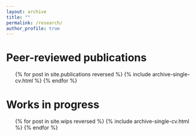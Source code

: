 ```yaml
---
layout: archive
title: ""
permalink: /research/
author_profile: true
---
```



Peer-reviewed publications
======

<ul>{% for post in site.publications reversed %}
{% include archive-single-cv.html %}
{% endfor %}</ul>
  
<!-- Talks
======

* Modals in natural language optimize the simplicity/informativeness trade-off
  * Experiments in Linguistic Meaning -  May 18, 2022 (Philadelphia)
  * Semantics and Linguistic Theory - June 8, 2022 (Mexico City) -->

Works in progress
======

<ul>{% for post in site.wips reversed %}
    {% include archive-single-cv.html %}
{% endfor %}</ul>
